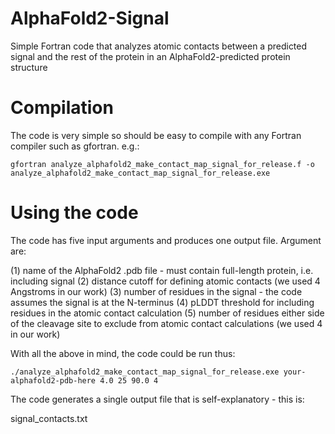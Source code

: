 # AlphaFold2-Signal
Simple Fortran code that analyzes atomic contacts between a predicted signal and the rest of the protein in an AlphaFold2-predicted protein structure

# Compilation
The code is very simple so should be easy to compile with any Fortran compiler such as gfortran. e.g.:

`gfortran analyze_alphafold2_make_contact_map_signal_for_release.f -o analyze_alphafold2_make_contact_map_signal_for_release.exe`

# Using the code

The code has five input arguments and produces one output file. Argument are:

(1) name of the AlphaFold2 .pdb file - must contain full-length protein, i.e. including signal
(2) distance cutoff for defining atomic contacts (we used 4 Angstroms in our work)
(3) number of residues in the signal - the code assumes the signal is at the N-terminus
(4) pLDDT threshold for including residues in the atomic contact calculation
(5) number of residues either side of the cleavage site to exclude from atomic contact calculations (we used 4 in our work)

With all the above in mind, the code could be run thus:

`./analyze_alphafold2_make_contact_map_signal_for_release.exe your-alphafold2-pdb-here 4.0 25 90.0 4`

The code generates a single output file that is self-explanatory - this is:

signal_contacts.txt
